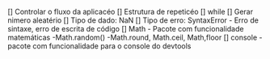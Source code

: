 [] Controlar o fluxo da aplicacéo
[] Estrutura de repeticéo
    [] while
[] Gerar nimero aleatério
[] Tipo de dado: NaN
[] Tipo de erro: SyntaxError
    - Erro de sintaxe, erro de escrita de código
[] Math
    - Pacote com funcionalidade matemáticas
    -Math.random()
    -Math.round, Math.ceil, Math,floor
[] console
    - pacote com funcionalidade para o console do devtools

